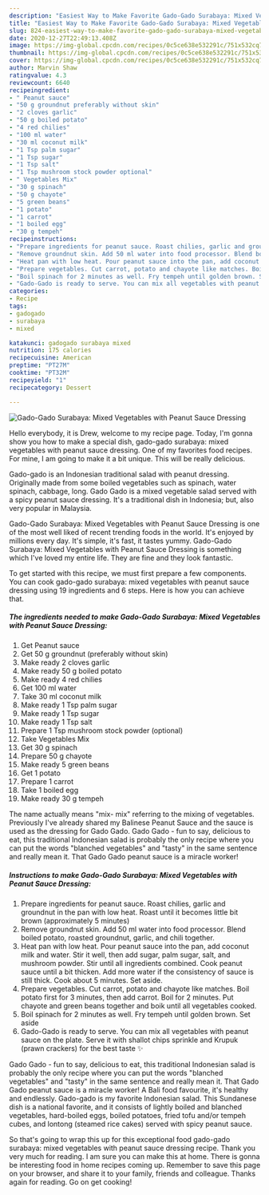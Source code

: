```yaml
---
description: "Easiest Way to Make Favorite Gado-Gado Surabaya: Mixed Vegetables with Peanut Sauce Dressing"
title: "Easiest Way to Make Favorite Gado-Gado Surabaya: Mixed Vegetables with Peanut Sauce Dressing"
slug: 824-easiest-way-to-make-favorite-gado-gado-surabaya-mixed-vegetables-with-peanut-sauce-dressing
date: 2020-12-27T22:49:13.408Z
image: https://img-global.cpcdn.com/recipes/0c5ce638e532291c/751x532cq70/gado-gado-surabaya-mixed-vegetables-with-peanut-sauce-dressing-recipe-main-photo.jpg
thumbnail: https://img-global.cpcdn.com/recipes/0c5ce638e532291c/751x532cq70/gado-gado-surabaya-mixed-vegetables-with-peanut-sauce-dressing-recipe-main-photo.jpg
cover: https://img-global.cpcdn.com/recipes/0c5ce638e532291c/751x532cq70/gado-gado-surabaya-mixed-vegetables-with-peanut-sauce-dressing-recipe-main-photo.jpg
author: Marvin Shaw
ratingvalue: 4.3
reviewcount: 6640
recipeingredient:
- " Peanut sauce"
- "50 g groundnut preferably without skin"
- "2 cloves garlic"
- "50 g boiled potato"
- "4 red chilies"
- "100 ml water"
- "30 ml coconut milk"
- "1 Tsp palm sugar"
- "1 Tsp sugar"
- "1 Tsp salt"
- "1 Tsp mushroom stock powder optional"
- " Vegetables Mix"
- "30 g spinach"
- "50 g chayote"
- "5 green beans"
- "1 potato"
- "1 carrot"
- "1 boiled egg"
- "30 g tempeh"
recipeinstructions:
- "Prepare ingredients for peanut sauce. Roast chilies, garlic and groundnut in the pan with low heat. Roast until it becomes little bit brown (approximately 5 minutes)"
- "Remove groundnut skin. Add 50 ml water into food processor. Blend boiled potato, roasted groundnut, garlic, and chili together."
- "Heat pan with low heat. Pour peanut sauce into the pan, add coconut milk and water. Stir it well, then add sugar, palm sugar, salt, and mushroom powder. Stir until all ingredients combined. Cook peanut sauce until a bit thicken. Add more water if the consistency of sauce is still thick. Cook about 5 minutes. Set aside."
- "Prepare vegetables. Cut carrot, potato and chayote like matches. Boil potato first for 3 minutes, then add carrot. Boil for 2 minutes. Put chayote and green beans together and boik until all vegetables cooked."
- "Boil spinach for 2 minutes as well. Fry tempeh until golden brown. Set aside"
- "Gado-Gado is ready to serve. You can mix all vegetables with peanut sauce on the plate. Serve it with shallot chips sprinkle and Krupuk (prawn crackers) for the best taste ✨"
categories:
- Recipe
tags:
- gadogado
- surabaya
- mixed

katakunci: gadogado surabaya mixed 
nutrition: 175 calories
recipecuisine: American
preptime: "PT27M"
cooktime: "PT32M"
recipeyield: "1"
recipecategory: Dessert

---
```



![Gado-Gado Surabaya: Mixed Vegetables with Peanut Sauce Dressing](https://img-global.cpcdn.com/recipes/0c5ce638e532291c/751x532cq70/gado-gado-surabaya-mixed-vegetables-with-peanut-sauce-dressing-recipe-main-photo.jpg)

Hello everybody, it is Drew, welcome to my recipe page. Today, I'm gonna show you how to make a special dish, gado-gado surabaya: mixed vegetables with peanut sauce dressing. One of my favorites food recipes. For mine, I am going to make it a bit unique. This will be really delicious.

Gado-gado is an Indonesian traditional salad with peanut dressing. Originally made from some boiled vegetables such as spinach, water spinach, cabbage, long. Gado Gado is a mixed vegetable salad served with a spicy peanut sauce dressing. It&#39;s a traditional dish in Indonesia; but, also very popular in Malaysia.

Gado-Gado Surabaya: Mixed Vegetables with Peanut Sauce Dressing is one of the most well liked of recent trending foods in the world. It's enjoyed by millions every day. It's simple, it's fast, it tastes yummy. Gado-Gado Surabaya: Mixed Vegetables with Peanut Sauce Dressing is something which I've loved my entire life. They are fine and they look fantastic.


To get started with this recipe, we must first prepare a few components. You can cook gado-gado surabaya: mixed vegetables with peanut sauce dressing using 19 ingredients and 6 steps. Here is how you can achieve that.

<!--inarticleads1-->

##### The ingredients needed to make Gado-Gado Surabaya: Mixed Vegetables with Peanut Sauce Dressing:

1. Get  Peanut sauce
1. Get 50 g groundnut (preferably without skin)
1. Make ready 2 cloves garlic
1. Make ready 50 g boiled potato
1. Make ready 4 red chilies
1. Get 100 ml water
1. Take 30 ml coconut milk
1. Make ready 1 Tsp palm sugar
1. Make ready 1 Tsp sugar
1. Make ready 1 Tsp salt
1. Prepare 1 Tsp mushroom stock powder (optional)
1. Take  Vegetables Mix
1. Get 30 g spinach
1. Prepare 50 g chayote
1. Make ready 5 green beans
1. Get 1 potato
1. Prepare 1 carrot
1. Take 1 boiled egg
1. Make ready 30 g tempeh


The name actually means &#34;mix- mix&#34; referring to the mixing of vegetables. Previously I&#39;ve already shared my Balinese Peanut Sauce and the sauce is used as the dressing for Gado Gado. Gado Gado - fun to say, delicious to eat, this traditional Indonesian salad is probably the only recipe where you can put the words &#34;blanched vegetables&#34; and &#34;tasty&#34; in the same sentence and really mean it. That Gado Gado peanut sauce is a miracle worker! 

<!--inarticleads2-->

##### Instructions to make Gado-Gado Surabaya: Mixed Vegetables with Peanut Sauce Dressing:

1. Prepare ingredients for peanut sauce. Roast chilies, garlic and groundnut in the pan with low heat. Roast until it becomes little bit brown (approximately 5 minutes)
1. Remove groundnut skin. Add 50 ml water into food processor. Blend boiled potato, roasted groundnut, garlic, and chili together.
1. Heat pan with low heat. Pour peanut sauce into the pan, add coconut milk and water. Stir it well, then add sugar, palm sugar, salt, and mushroom powder. Stir until all ingredients combined. Cook peanut sauce until a bit thicken. Add more water if the consistency of sauce is still thick. Cook about 5 minutes. Set aside.
1. Prepare vegetables. Cut carrot, potato and chayote like matches. Boil potato first for 3 minutes, then add carrot. Boil for 2 minutes. Put chayote and green beans together and boik until all vegetables cooked.
1. Boil spinach for 2 minutes as well. Fry tempeh until golden brown. Set aside
1. Gado-Gado is ready to serve. You can mix all vegetables with peanut sauce on the plate. Serve it with shallot chips sprinkle and Krupuk (prawn crackers) for the best taste ✨


Gado Gado - fun to say, delicious to eat, this traditional Indonesian salad is probably the only recipe where you can put the words &#34;blanched vegetables&#34; and &#34;tasty&#34; in the same sentence and really mean it. That Gado Gado peanut sauce is a miracle worker! A Bali food favourite, it&#39;s healthy and endlessly. Gado-gado is my favorite Indonesian salad. This Sundanese dish is a national favorite, and it consists of lightly boiled and blanched vegetables, hard-boiled eggs, boiled potatoes, fried tofu and/or tempeh cubes, and lontong (steamed rice cakes) served with spicy peanut sauce. 

So that's going to wrap this up for this exceptional food gado-gado surabaya: mixed vegetables with peanut sauce dressing recipe. Thank you very much for reading. I am sure you can make this at home. There is gonna be interesting food in home recipes coming up. Remember to save this page on your browser, and share it to your family, friends and colleague. Thanks again for reading. Go on get cooking!
